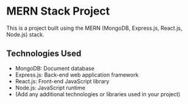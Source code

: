 # MERN Stack Project

This is a project built using the MERN (MongoDB, Express.js, React.js, Node.js) stack.

## Technologies Used

- MongoDB: Document database
- Express.js: Back-end web application framework
- React.js: Front-end JavaScript library
- Node.js: JavaScript runtime
- (Add any additional technologies or libraries used in your project)

